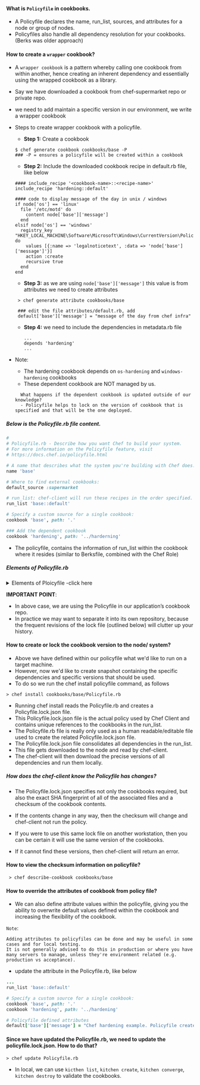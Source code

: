 #### What is `Policyfile` in cookbooks.
 - A Policyfile declares the name, run_list, sources, and attributes for a node or group of nodes. 
 - Policyfiles also handle all dependency resolution for your cookbooks. (Berks was older approach)
 
#### How to create a `wrapper` cookbook?
  - A `wrapper cookbook` is a pattern whereby calling one cookbook from within another, hence creating an inherent dependency and essentially using the wrapped cookbook as a library.
 
  - Say we have downloaded a cookbook from chef-supermarket repo or private repo.
  - we need to add maintain a specific version in our environment, we write a wrapper cookbook
 
  - Steps to create wrapper cookbook with a policyfile.
    - **Step 1:** Create a cookbook
    ```
    $ chef generate cookbook cookbooks/base -P
    ### -P = ensures a policyfile will be created within a cookbook
    ```
    - **Step 2:** Include the downloaded cookbook recipe in default.rb file, like below
    ```
    #### include_recipe '<cookbook-name>::<recipe-name>'
    include_recipe 'hardening::default'
    
    #### code to display message of the day in unix / windows
    if node['os'] == 'linux'
      file '/etc/motd' do
        content node['base']['message']
      end
    elsif node['os'] == 'windows'
      registry_key "HKEY_LOCAL_MACHINE\Software\Microsoft\Windows\CurrentVersion\Policies\System" do
        values [{:name => 'legalnoticetext', :data => 'node['base']['message']'}]
        action :create
        recursive true
      end
    end
    ```
    - **Step 3:** as we are using `node['base']['message']` this value is from attributes we need to create attributes
     ```
      > chef generate attribute cookbooks/base
      
      ### edit the file attributes/default.rb, add 
      default['base']['message'] = "message of the day from chef infra"
     ```
    
     - **Step 4:** we need to include the dependencies in metadata.rb file
       ```
       ...
       depends 'hardening'
       ...
       ```
  - Note: 
    - The hardening cookbook depends on  `os-hardening` and `windows-hardening` cookbooks
    - These dependent cookbook are NOT managed by us.
    ```
      What happens if the dependent cookbook is updated outside of our knowledge?
      - Policyfile helps to lock on the version of cookbook that is specified and that will be the one deployed.
    ``` 
  ##### Below is the Policyfile.rb file content.
  ```rb
  #
  # Policyfile.rb - Describe how you want Chef to build your system.
  # For more information on the Policyfile feature, visit
  # https://docs.chef.io/policyfile.html

  # A name that describes what the system you're building with Chef does.
  name 'base'

  # Where to find external cookbooks:
  default_source :supermarket

  # run_list: chef-client will run these recipes in the order specified.
  run_list 'base::default'

  # Specify a custom source for a single cookbook:
  cookbook 'base', path: '.'
  
  ### Add the dependent cookbook
  cookbook 'hardening', path: '../harderning'
  ```
   - The policyfile, contains the information of run_list within the cookbook where it resides (similar to Berksfile, combined with the Chef Role)
   
 ##### Elements of Policyfile.rb
 <details>
   <summary> Elements of Ploicyfile -click here </summary>

   - **name** - Used to reference this policyfile on the Chef server and it must be unique.
   - **default_source** - This is where we get cookbooks if they're not specifically declared in cookbook section below. 
                          This will usually be the public, or a private, supermarket, or Chef server.
   - **run_list** - When using policyfiles, then a node's run_list is defined within the policyfile, and node assigned to the node itself. 
                  - The policyfile is assigned to the node. This allows it to maintain consistent across environments.
   - **cookbook** - declares the non-default location where cookbooks can be found. (`cookbook 'hardening', path: '../harderning'`)
</details>

**IMPORTANT POINT**:
  - In above case, we are using the Policyfile in our application’s cookbook repo. 
  - In practice we may want to separate it into its own repository, because the frequent revisions of the lock file (outlined below) will clutter up your history.

#### How to create or lock the cookbook version to the node/ system?
  - Above we have defined within our policyfile what we'd like to run on a target machine. 
  - However, now we'd like to create snapshot containing the specific dependencies and specific versions that should be used. 
  - To do so we run the chef install policyfile command, as follows
  ```
  > chef install cookbooks/base/Policyfile.rb
  ```
  - Running chef install reads the Policyfile.rb and creates a Policyfile.lock.json file. 
  - This Policyfile.lock.json file is the actual policy used by Chef Client and contains unique references to the cookbooks in the run_list. 
  - The Policyfile.rb file is really only used as a human readable/editable file used to create the related Policyfile.lock.json file.
  - The Policyfile.lock.json file consolidates all dependencies in the run_list. 
  - This file gets downloaded to the node and read by chef-client. 
  - The chef-client will then download the precise versions of all dependencies and run them locally.

##### How does the chef-client know the Policyfile has changes?
  - The Policyfile.lock.json specifies not only the cookbooks required, but also the exact SHA fingerprint of all of the associated files and a checksum of the cookbook contents. 
  - If the contents change in any way, then the checksum will change and chef-client not run the policy.
  
  - If you were to use this same lock file on another workstation, then you can be certain it will use the same version of the cookbooks. 
  - If it cannot find these versions, then chef-client will return an error.
  
#### How to view the checksum information on policyfile?
```
 > chef describe-cookbook cookbooks/base
```
#### How to override the attributes of cookbook from policy file?
 - We can also define attribute values within the policyfile, giving you the ability to overwrite default values defined within the cookbook and increasing the flexibility of the cookbook.

`Note`: 
```
Adding attributes to policyfiles can be done and may be useful in some cases and for local testing.
It is not generally advised to do this in production or where you have many servers to manage, unless they're environment related (e.g. production vs acceptance).
```

 - update the attribute in the Policyfile.rb, like below
 ```rb 
 ...
 run_list 'base::default'

 # Specify a custom source for a single cookbook:
 cookbook 'base', path: '.'
 cookbook 'hardening', path: '../hardening'

 # Policyfile defined attributes
 default['base']['message'] = "Chef hardening example. Policyfile created at #{Time.now.utc}\n"
 ```
 #### Since we have updated the Policyfile.rb, we need to update the policyfile.lock.json. How to do that?
 ```
 > chef update Policyfile.rb
 ```
 
 - In local, we can use `kicthen list`, `kitchen create`, `kitchen converge`, `kitchen destroy` to validate the cookbooks.
 
